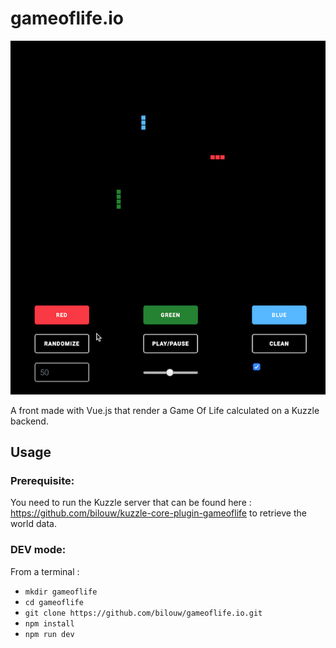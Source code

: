 # gameoflife.io

![](gameoflife.gif)

A front made with Vue.js that render a Game Of Life calculated on a Kuzzle backend.

## Usage

### Prerequisite:

You need to run the Kuzzle server that can be found here : https://github.com/bilouw/kuzzle-core-plugin-gameoflife
to retrieve the world data.

### DEV mode:
From a terminal :

* `mkdir gameoflife`
* `cd gameoflife`
* `git clone https://github.com/bilouw/gameoflife.io.git`
* `npm install`
* `npm run dev`
